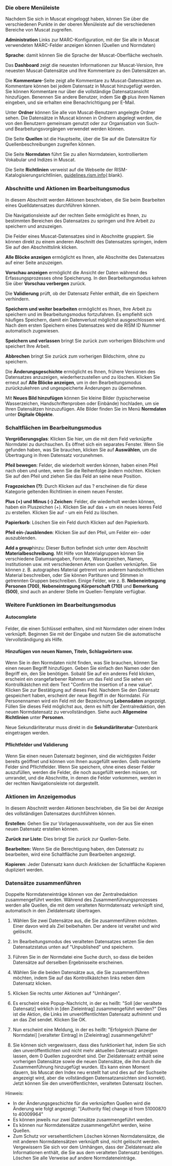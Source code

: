 ### Die obere Menüleiste

Nachdem Sie sich in Muscat eingeloggt haben, können Sie über die verschiedenen Punkte in der oberen Menüleiste auf die verschiedenen Bereiche von Muscat zugreifen.

**Administration** Links zur MARC-Konfiguration, mit der Sie alle in Muscat verwendeten MARC-Felder anzeigen können (Quellen und Normdaten)

**Sprache**: damit können Sie die Sprache der Muscat-Oberfläche wechseln.

Das **Dashboard** zeigt die neuesten Informationen zur Muscat-Version, Ihre neuesten Muscat-Datensätze und Ihre Kommentare zu den Datensätzen an.

Die **Kommentare**-Seite zeigt alle Kommentare zu Muscat-Datensätzen an. Kommentare können bei jedem Datensatz in Muscat hinzugefügt werden. Sie können Kommentare nur über die vollständige Datensatzansicht hinzufügen. Benennen Sie andere Benutzer, indem Sie **@** plus ihren Namen eingeben, und sie erhalten eine Benachrichtigung per E-Mail.

Unter **Ordner** können Sie alle von Muscat-Benutzern angelegte Ordner sehen. Die Datensätze in Muscat können in Ordnern abgelegt werden, die von den Benutzern gemeinsam genutzt oder zur Organisation von Such- und Bearbeitungsvorgängen verwendet werden können.

Die Seite **Quellen** ist die Hauptseite, über die Sie auf die Datensätze für Quellenbeschreibungen zugreifen können.

Die Seite **Normdaten** führt Sie zu allen Normdateien, kontrolliertem Vokabular und Indizes in Muscat.

Die Seite **Richtlinien** verweist auf die Webseite der RISM-Katalogisierungsrichtlinien, [guidelines.rism.info](https://guidelines.rism.info/index.html){:blank}.

### Abschnitte und Aktionen im Bearbeitungsmodus

In diesem Abschnitt werden Aktionen beschrieben, die Sie beim Bearbeiten eines Quelldatensatzes durchführen können.

Die Navigationsleiste auf der rechten Seite ermöglicht es Ihnen, zu bestimmten Bereichen des Datensatzes zu springen und Ihre Arbeit zu speichern und anzuzeigen.

Die Felder eines Muscat-Datensatzes sind in Abschnitte gruppiert. Sie können direkt zu einem anderen Abschnitt des Datensatzes springen, indem Sie auf den Abschnittslink klicken.

**Alle Blöcke anzeigen** ermöglicht es Ihnen, alle Abschnitte des Datensatzes auf einer Seite anzuzeigen.

**Vorschau anzeigen** ermöglicht die Ansicht der Daten während des Erfassungsprozesses ohne Speicherung. In den Bearbeitungsmodus kehren Sie über **Vorschau verbergen** zurück.

Die **Validierung** prüft, ob der Datensatz Fehler enthält, die ein Speichern verhindern.

**Speichern und weiter bearbeiten** ermöglicht es Ihnen, Ihre Arbeit zu speichern und im Bearbeitungsmodus fortzufahren. Es empfiehlt sich häufiges Speichern, damit ein Datenverlust möglichst ausgeschlossen wird. Nach dem ersten Speichern eines Datensatzes wird die RISM ID Nummer automatisch zugewiesen.

**Speichern und verlassen** bringt Sie zurück zum vorherigen Bildschirm und speichert Ihre Arbeit.

**Abbrechen** bringt Sie zurück zum vorherigen Bildschirm, ohne zu speichern.

Die **Änderungsgeschichte** ermöglicht es Ihnen, frühere Versionen des Datensatzes anzuzeigen, wiederherzustellen und zu löschen. Klicken Sie erneut auf **Alle Blöcke anzeigen**, um in den Bearbeitungsmodus zurückzukehren und ungespeicherte Änderungen zu übernehmen.

Mit **Neues Bild hinzufügen** können Sie kleine Bilder (typischerweise Wasserzeichen, Handschriftenproben oder Einbände) hochladen, um sie Ihren Datensätzen hinzuzufügen. Alle Bilder finden Sie im Menü **Normdaten** unter **Digitale Objekte**.

### Schaltflächen im Bearbeitungsmodus

**Vergrößerungsglas**: Klicken Sie hier, um die mit dem Feld verknüpfte Normdatei zu durchsuchen. Es öffnet sich ein separates Fenster. Wenn Sie gefunden haben, was Sie brauchen, klicken Sie auf **Auswählen**, um die Übertragung in Ihren Datensatz vorzunehmen.

**Pfeil bewegen**: Felder, die wiederholt werden können, haben einen Pfeil nach oben und unten, wenn Sie die Reihenfolge ändern möchten. Klicken Sie auf den Pfeil und ziehen Sie das Feld an seine neue Position.

**Fragezeichen (?)**: Durch Klicken auf das ? erscheinen die für diese Kategorie geltenden Richtlinien in einem neuen Fenster.

**Plus (+) und Minus (-) Zeichen**: Felder, die wiederholt werden können, haben ein Pluszeichen (+). Klicken Sie auf das + um ein neues leeres Feld zu erstellen. Klicken Sie auf - um ein Feld zu löschen.

**Papierkorb**: Löschen Sie ein Feld durch Klicken auf den Papierkorb.

**Pfeil ein-/ausblenden**: Klicken Sie auf den Pfeil, um Felder ein- oder auszublenden.

**Add a group**hinzu: Dieser Button befindet sich unter dem Abschnitt **Materialbeschreibung**. Mit Hilfe von Materialgruppen können Sie verschiedene Datumsangaben, Formate, Wasserzeichen, Namen, Institutionen usw. mit verschiedenen Arten von Quellen verknüpfen. Sie können z. B. autographes Material getrennt von anderem handschriftlichen Material beschreiben, oder Sie können Partituren und Stimmen in getrennten Gruppen beschreiben. Einige Felder, wie z. B. **Nebeneintragung Personen (700)**, **Nebeneintragung Körperschaft (710)** und **Bemerkung (500)**, sind auch an anderer Stelle im Quellen-Template verfügbar.

### Weitere Funktionen im Bearbeitungsmodus

#### Autocomplete

Felder, die einen Schlüssel enthalten, sind mit Normdaten oder einem Index verknüpft. Beginnen Sie mit der Eingabe und nutzen Sie die automatische Vervollständigung als Hilfe.

#### Hinzufügen von neuen Namen, Titeln, Schlagwörtern usw.

Wenn Sie in den Normdaten nicht finden, was Sie brauchen, können Sie einen neuen Begriff hinzufügen. Geben Sie einfach den Namen oder den Begriff ein, den Sie benötigen. Sobald Sie auf ein anderes Feld klicken, erscheint ein orangefarbener Rahmen um das Feld und Sie sehen ein Kontrollkästchen mit dem Text "Confirm the insertion of a new value". Klicken Sie zur Bestätigung auf dieses Feld. Nachdem Sie den Datensatz gespeichert haben, erscheint der neue Begriff in der Normdatei. Für Personennamen wird ein Feld mit der Bezeichnung **Lebensdaten** angezeigt. Füllen Sie dieses Feld möglichst aus, denn es hilft der Zentralredaktion, den neuen Normdatensatz zu vervollständigen. Siehe auch **Allgemeine Richtlinien** unter **Personen**.

Neue Sekundärliteratur muss direkt in die **Sekundärliteratur**-Datenbank eingetragen werden.

#### Pflichtfelder und Validierung

Wenn Sie einen neuen Datensatz beginnen, sind die wichtigsten Felder bereits geöffnet und können von Ihnen ausgefüllt werden. Gelb markierte Felder sind Pflichtfelder. Wenn Sie speichern, ohne eines dieser Felder auszufüllen, werden die Felder, die noch ausgefüllt werden müssen, rot umrandet, und die Abschnitte, in denen die Felder vorkommen, werden in der rechten Navigationsleiste rot dargestellt.

### Aktionen im Anzeigemodus

In diesem Abschnitt werden Aktionen beschrieben, die Sie bei der Anzeige des vollständigen Datensatzes durchführen können.

**Erstellen:** Gehen Sie zur Vorlagenauswahlseite, von der aus Sie einen neuen Datensatz erstellen können.

**Zurück zur Liste:** Dies bringt Sie zurück zur Quellen-Seite.

**Bearbeiten:** Wenn Sie die Berechtigung haben, den Datensatz zu bearbeiten, wird eine Schaltfläche zum Bearbeiten angezeigt.

**Kopieren**: Jeder Datensatz kann durch Anklicken der Schaltfläche Kopieren dupliziert werden.

### Datensätze zusammenführen

Doppelte Normdateneinträge können von der Zentralredaktion zusammengeführt werden. Während des Zusammenführungsprozesses werden alle Quellen, die mit dem veralteten Normdatensatz verknüpft sind, automatisch in den Zieldatensatz übertragen.

1. Wählen Sie zwei Datensätze aus, die Sie zusammenführen möchten. Einer davon wird als Ziel beibehalten. Der andere ist veraltet und wird gelöscht.

2. Im Bearbeitungsmodus des veralteten Datensatzes setzen Sie den Datensatzstatus unten auf "Unpublished" und speichern.

3. Führen Sie in der Normdatei eine Suche durch, so dass die beiden Datensätze auf derselben Ergebnisseite erscheinen.

4. Wählen Sie die beiden Datensätze aus, die Sie zusammenführen möchten, indem Sie auf das Kontrollkästchen links neben dem Datensatz klicken.

5. Klicken Sie rechts unter Aktionen auf "Umhängen".

6. Es erscheint eine Popup-Nachricht, in der es heißt: "Soll [der veraltete Datensatz] wirklich in [den Zieleintrag] zusammengeführt werden?" Dies ist die Aktion, die Links im unveröffentlichten Datensatz aufnimmt und an das Ziel sendet. Klicken Sie OK.

7. Nun erscheint eine Meldung, in der es heißt: "Erfolgreich \[Name der Normdatei\] \[veralteter Eintrag\] in [Zieleintrag] zusammengeführt!"

8. Sie können sich vergewissern, dass dies funktioniert hat, indem Sie sich den unveröffentlichten und nicht mehr aktuellen Datensatz anzeigen lassen, dem 0 Quellen zugeordnet sind. Der Zieldatensatz enthält seine vorherigen Datensätze sowie die neuen Datensätze, die ihm durch die Zusammenführung hinzugefügt wurden. (Es kann einen Moment dauern, bis Muscat den Index neu erstellt hat und dies auf der Suchseite angezeigt wird, aber die vollständigen Datensatzansichten sind korrekt). Jetzt können Sie den unveröffentlichten, veralteten Datensatz löschen.

Hinweis:
- In der Änderungsgeschichte für die verknüpften Quellen wird die Änderung wie folgt angezeigt: "[Authority file] change id from 51000870 to 40009964"
- Es können jeweils nur zwei Datensätze zusammengeführt werden.
- Es können nur Normdatensätze zusammengeführt werden, keine Quellen.
- Zum Schutz vor versehentlichem Löschen können Normdatensätze, die mit anderen Normdatensätzen verknüpft sind, nicht gelöscht werden. Vergewissern Sie sich vor dem Umhängen, dass der Zieldatensatz alle Informationen enthält, die Sie aus dem veralteten Datensatz benötigen. Löschen Sie alle Verweise auf andere Normdateneinträge.  
